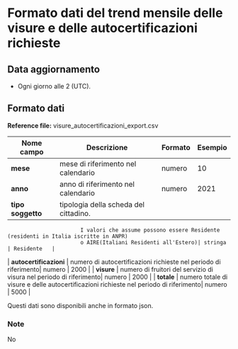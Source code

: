 # Formato dati del trend mensile delle visure e delle autocertificazioni richieste

## Data aggiornamento
- Ogni giorno alle 2 (UTC). 

## Formato dati

**Reference file:** visure_autocertificazioni_export.csv<br>

| Nome campo                  | Descrizione                       | Formato                       | Esempio             |
|-----------------------------|-----------------------------------|-------------------------------|---------------------|
| **mese**       | mese di riferimento nel calendario              | numero                   | 10       |
| **anno**  | anno di riferimento nel calendario  |   numero     |        2021         |
| **tipo soggetto**      | tipologia della scheda del cittadino. 
						   I valori che assume possono essere Residente (residenti in Italia iscritte in ANPR) 
						   o AIRE(Italiani Residenti all'Estero)| stringa             | Residente   | 
| **autocertificazioni**      | numero di autocertificazioni richieste nel periodo di riferimento| numero    | 2000   |
| **visure**      | numero di fruitori del servizio di visura nel periodo di riferimento| numero    | 2000   |
| **totale**      | numero totale di visure e delle autocertificazioni richieste nel periodo di riferimento| numero             | 5000   |

Questi dati sono disponibili anche in formato json.

### Note
No
